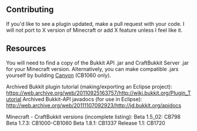 ## Contributing

If you'd like to see a plugin updated, make a pull request with your code. I will not port to X version of Minecraft or add X feature unless I feel like it.

## Resources

You will need to find a copy of the Bukkit API .jar and CraftBukkit Server .jar for your Minecraft version. Alternatively, you can make compatible .jars yourself by building [Canyon](https://github.com/canyonmodded/canyon) (CB1060 only).

Archived Bukkit plugin tutorial (making/exporting an Eclipse project): https://web.archive.org/web/20110925163757/http://wiki.bukkit.org/Plugin_Tutorial
Archived Bukkit-API javadocs (for use in Eclipse): http://web.archive.org/web/20111107092923/http://jd.bukkit.org/apidocs

Minecraft - CraftBukkit versions (incomplete listing):
Beta 1.5_02: CB798
Beta 1.7.3: CB1000-CB1060
Beta 1.8.1: CB1337
Release 1.1: CB1720

